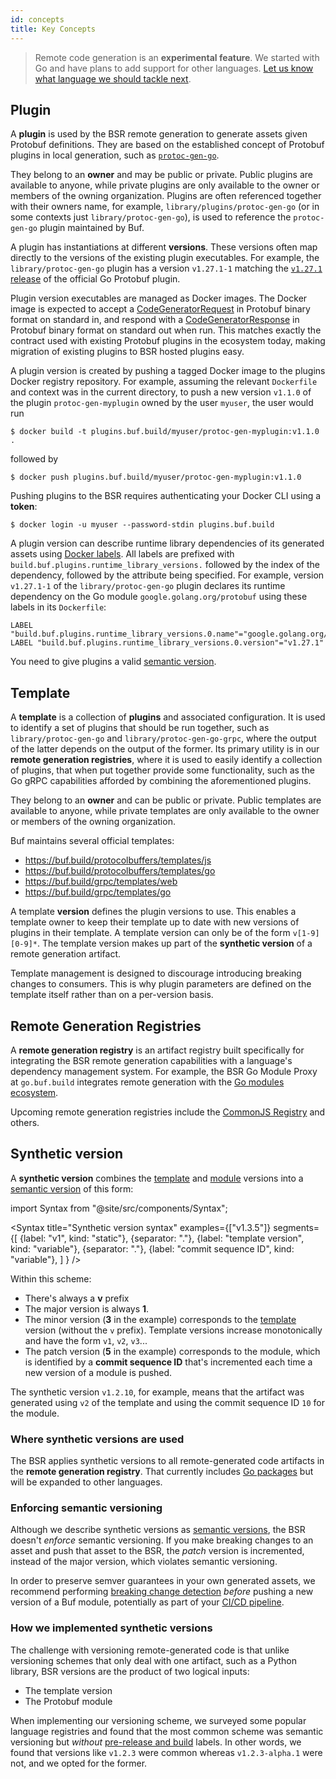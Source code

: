 ```yaml
---
id: concepts
title: Key Concepts
---
```


> Remote code generation is an **experimental feature**. We started with Go and have plans to add support for other languages. [Let us know what language we should tackle next](../../contact.md).

## Plugin

A **plugin** is used by the BSR remote generation to generate assets given Protobuf definitions. They are based on the established concept of Protobuf plugins in local generation, such as [`protoc-gen-go`](https://pkg.go.dev/google.golang.org/protobuf@v1.27.1/cmd/protoc-gen-go).

They belong to an **owner** and may be public or private. Public plugins are available to anyone, while private plugins are only available to the owner or members of the owning organization. Plugins are often referenced together with their owners name, for example, `library/plugins/protoc-gen-go` (or in some contexts just `library/protoc-gen-go`), is used to reference the `protoc-gen-go` plugin maintained by Buf.

A plugin has instantiations at different **versions**. These versions often map directly to the versions of the existing plugin executables. For example, the `library/protoc-gen-go` plugin has a version `v1.27.1-1` matching the [`v1.27.1` release](https://github.com/protocolbuffers/protobuf-go/releases/tag/v1.27.1) of the official Go Protobuf plugin.

Plugin version executables are managed as Docker images. The Docker image is expected to accept a [CodeGeneratorRequest](https://github.com/protocolbuffers/protobuf/blob/bd42fcc7a3e04504df895ce2fd0782c0e84b68a5/src/google/protobuf/compiler/plugin.proto#L68) in Protobuf binary format on standard in, and respond with a [CodeGeneratorResponse](https://github.com/protocolbuffers/protobuf/blob/bd42fcc7a3e04504df895ce2fd0782c0e84b68a5/src/google/protobuf/compiler/plugin.proto#L99) in Protobuf binary format on standard out when run. This matches exactly the contract used with existing Protobuf plugins in the ecosystem today, making migration of existing plugins to BSR hosted plugins easy.

A plugin version is created by pushing a tagged Docker image to the plugins Docker registry repository. For example, assuming the relevant `Dockerfile` and context was in the current directory, to push a new version `v1.1.0` of the plugin `protoc-gen-myplugin` owned by the user `myuser`, the user would run

```terminal
$ docker build -t plugins.buf.build/myuser/protoc-gen-myplugin:v1.1.0 .
```

followed by

```terminal
$ docker push plugins.buf.build/myuser/protoc-gen-myplugin:v1.1.0
```

Pushing plugins to the BSR requires authenticating your Docker CLI using a **token**:

```terminal
$ docker login -u myuser --password-stdin plugins.buf.build
```

A plugin version can describe runtime library dependencies of its generated assets using [Docker labels](https://docs.docker.com/config/labels-custom-metadata/). All labels are prefixed with `build.buf.plugins.runtime_library_versions.` followed by the index of the dependency, followed by the attribute being specified. For example, version `v1.27.1-1` of the `library/protoc-gen-go` plugin declares its runtime dependency on the Go module `google.golang.org/protobuf` using these labels in its `Dockerfile`:

```docker
LABEL "build.buf.plugins.runtime_library_versions.0.name"="google.golang.org/protobuf"
LABEL "build.buf.plugins.runtime_library_versions.0.version"="v1.27.1"
```

You need to give plugins a valid [semantic version](https://semver.org/spec/v2.0.0.html).

## Template

A **template** is a collection of **plugins** and associated configuration. It is used to identify a set of plugins that should be run together, such as `library/protoc-gen-go` and `library/protoc-gen-go-grpc`, where the output of the latter depends on the output of the former. Its primary utility is in our **remote generation registries**, where it is used to easily identify a collection of plugins, that when put together provide some functionality, such as the Go gRPC capabilities afforded by combining the aforementioned plugins.

They belong to an **owner** and can be public or private. Public templates are available to anyone, while private templates are only available to the owner or members of the owning organization.

Buf maintains several official templates:

- https://buf.build/protocolbuffers/templates/js
- https://buf.build/protocolbuffers/templates/go
- https://buf.build/grpc/templates/web
- https://buf.build/grpc/templates/go

A template **version** defines the plugin versions to use. This enables a template owner to keep their template up to date with new versions of plugins in their template. A template version can only be of the form `v[1-9][0-9]*`. The template version makes up part of the **synthetic version** of a remote generation artifact.

Template management is designed to discourage introducing breaking changes to consumers. This is why plugin parameters are defined on the template itself rather than on a per-version basis.

## Remote Generation Registries

A **remote generation registry** is an artifact registry built specifically for integrating the BSR remote generation capabilities with a language's dependency management system. For example, the BSR Go Module Proxy at `go.buf.build` integrates remote generation with the [Go modules ecosystem](https://golang.org/ref/mod).

Upcoming remote generation registries include the [CommonJS Registry](http://wiki.commonjs.org/wiki/Packages/Registry) and others.

## Synthetic version

A **synthetic version** combines the [template](#template) and [module](../overview.md#module) versions into a [semantic version](https://semver.org/spec/v2.0.0.html) of this form:

import Syntax from "@site/src/components/Syntax";

<Syntax
  title="Synthetic version syntax"
  examples={["v1.3.5"]}
  segments={[
    {label: "v1", kind: "static"},
    {separator: "."},
    {label: "template version", kind: "variable"},
    {separator: "."},
    {label: "commit sequence ID", kind: "variable"},
  ]
} />

Within this scheme:

* There's always a **v** prefix
* The major version is always **1**.
* The minor version (**3** in the example) corresponds to the [template](#template) version (without the `v` prefix). Template versions increase monotonically and have the form `v1`, `v2`, `v3`...
* The patch version (**5** in the example) corresponds to the module, which is identified by a **commit sequence ID** that's incremented each time a new version of a module is pushed.

The synthetic version `v1.2.10`, for example, means that the artifact was generated using `v2` of
the template and using the commit sequence ID `10` for the module.

### Where synthetic versions are used

The BSR applies synthetic versions to all remote-generated code artifacts in the **remote generation
registry**. That currently includes [Go packages](../../tour/use-remote-generation.md) but will be
expanded to other languages.

### Enforcing semantic versioning

Although we describe synthetic versions as [semantic versions](https://semver.org/spec/v2.0.0.html), the
BSR doesn't _enforce_ semantic versioning. If you make breaking changes to an asset and push that
asset to the BSR, the _patch_ version is incremented, instead of the major version, which violates semantic versioning.

In order to preserve semver guarantees in your own generated assets, we recommend performing
[breaking change detection](../../breaking/usage.md) _before_ pushing a new version of a Buf module,
potentially as part of your [CI/CD pipeline](../../ci-cd/setup.md#checks).

### How we implemented synthetic versions

The challenge with versioning remote-generated code is that unlike versioning schemes that only deal
with one artifact, such as a Python library, BSR versions are the product of two logical inputs:

* The template version
* The Protobuf module

When implementing our versioning scheme, we surveyed some popular language registries and found that
the most common scheme was semantic versioning but _without_ [pre-release and
build](https://www.baeldung.com/cs/semantic-versioning#4-pre-release-and-build) labels. In other
words, we found that versions like `v1.2.3` were common whereas `v1.2.3-alpha.1` were not, and we
opted for the former.
